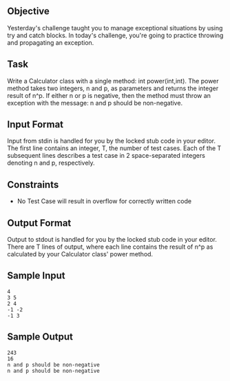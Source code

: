 ## Objective 
Yesterday's challenge taught you to manage exceptional situations by using try and catch blocks. In today's challenge, you're going to practice throwing and propagating an exception.

## Task 
Write a Calculator class with a single method: int power(int,int). The power method takes two integers, n and p, as parameters and returns the integer result of n^p. If either n or p is negative, then the method must throw an exception with the message: n and p should be non-negative.

## Input Format

Input from stdin is handled for you by the locked stub code in your editor. The first line contains an integer, T, the number of test cases. Each of the T subsequent lines describes a test case in 2 space-separated integers denoting n and p, respectively.

## Constraints

* No Test Case will result in overflow for correctly written code

## Output Format

Output to stdout is handled for you by the locked stub code in your editor. There are T lines of output, where each line contains the result of n^p as calculated by your Calculator class' power method.

## Sample Input

```
4
3 5
2 4
-1 -2
-1 3
```

## Sample Output

```
243
16
n and p should be non-negative
n and p should be non-negative
```

